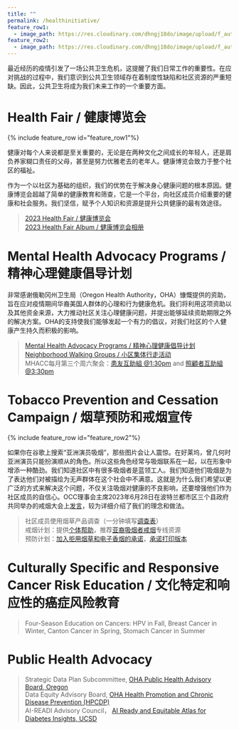 ```yaml
---
title: ""
permalink: /healthinitiative/
feature_row1:
  - image_path: https://res.cloudinary.com/dhngj18do/image/upload/f_auto,q_auto/v1/images/activities/2023fairflyer
feature_row2:
  - image_path: https://res.cloudinary.com/dhngj18do/image/upload/f_auto,q_auto/v1/images/activities/occ_nsnv
---
```


最近经历的疫情引发了一场公共卫生危机，这提醒了我们日常工作的重要性。在应对挑战的过程中，我们意识到公共卫生领域存在着制度性缺陷和社区资源的严重短缺。因此，公共卫生将成为我们未来工作的一个重要方面。

# Health Fair / 健康博览会

{% include feature_row id="feature_row1"%}

健康对每个人来说都是至关重要的，无论是在两种文化之间成长的年轻人，还是肩负养家糊口责任的父母，甚至是努力优雅老去的老年人。健康博览会致力于整个社区的福祉。

作为一个以社区为基础的组织，我们的优势在于解决身心健康问题的根本原因。健康博览会超越了简单的健康教育和筛查，它是一个平台，向社区成员介绍重要的健康和社会服务。我们坚信，赋予个人知识和资源是提升公共健康的最有效途径。

>[2023 Health Fair / 健康博览会](https://pdxchinese.org/healthfair/)  
>[2023 Health Fair Album / 健康博览会相册](https://pdxchinese.org/community_health_fair_2023/)  

# Mental Health Advocacy Programs / 精神心理健康倡导计划

非常感谢俄勒冈州卫生局（Oregon Health Authority，OHA）慷慨提供的资助，旨在应对疫情期间华裔美国人群体的心理和行为健康危机。我们将利用这项资助以及其他资金来源，大力推动社区关注心理健康问题，并提出能够延续资助期限之外的解决方案。OHA的支持使我们能够发起一个有力的倡议，对我们社区的个人健康产生持久而积极的影响。

>[Mental Health Advocacy Programs / 精神心理健康倡导计划](https://pdxchinese.org/mentalhealth/)  
>[Neighborhood Walking Groups / 小区集体行走活动](https://signup.com/go/aMfLdkC)  
>MHACC每月第三个周六聚会：[患友互助組 @1:30pm](https://zoom.us/j/91311874702?pwd=VzJkNm5wSTJ0TnFXTmtObC9heVg1UT09) and [照顧者互助組 @3:30pm](https://zoom.us/j/7413232578)  

# Tobacco Prevention and Cessation Campaign / 烟草预防和戒烟宣传

{% include feature_row id="feature_row2"%}

如果你在谷歌上搜索“亚洲演员吸烟”，那些图片会让人震惊。在好莱坞，曾几何时亚洲演员只能扮演顺从的角色。所以这些角色经常与吸烟联系在一起，以在形象中增添一种酷劲。我们知道社区中有很多吸烟者是蓝领工人。我们知道他们吸烟是为了表达他们对被描绘为无声群体在这个社会中不满意。这就是为什么我们希望以更广泛的方式来解决这个问题，不仅关注吸烟对健康的不良影响，还要增强他们作为社区成员的自信心。OCC理事会主席2023年6月28日在波特兰都市区三个县政府共同举办的戒烟大会上[发言](/assets/pdf/speech_on_tobacco.pdf)，较为详细介绍了我们的理念和做法。

>社区成员使用烟草产品调查（一分钟填写[调查表](https://docs.google.com/forms/d/e/1FAIpQLSeF3BPH9R1RbkrNtEkcEVKpzeQoUtT2aPdvUWfok0nJTvRCEA/viewform?usp=sf_link)）  
>戒烟计划：提供[个体帮助](https://docs.google.com/forms/d/e/1FAIpQLScXadBaZg-PdM3LbFf2r-eo_nhXYzptnxt-Su1_Qlf_ASU0gw/viewform?usp=sf_link)，推荐[亚裔吸烟者戒烟](https://www.asiansmokersquitline.org/)专线资源  
>预防计划：[加入拒用烟草和电子香烟的承诺](https://docs.google.com/forms/d/e/1FAIpQLSeXi9pIxzAE7655rQRaq849D0swRK_nWTkQnPOKDZjSnbdrQA/viewform?usp=sf_link)，[承诺打印版本](/assets/pdf/NSNV_Pledge.pdf)  

# Culturally Specific and Responsive Cancer Risk Education / 文化特定和响应性的癌症风险教育

> Four-Season Education on Cancers: HPV in Fall, Breast Cancer in Winter, Canton Cancer in Spring, Stomach Cancer in Summer  

# Public Health Advocacy

>Strategic Data Plan Subcommittee, [OHA Public Health Advisory Board, Oregon](https://www.oregon.gov/oha/ph/about/pages/ophab.aspx)  
>Data Equity Advisory Board, [OHA Health Promotion and Chronic Disease Prevention (HPCDP)](https://www.oregon.gov/oha/ph/diseasesconditions/chronicdisease/pages/index.aspx)  
>AI-READI Advisory Council， [AI Ready and Equitable Atlas for Diabetes Insights, UCSD](https://shileyeye.ucsd.edu/research/ai_readi)  
